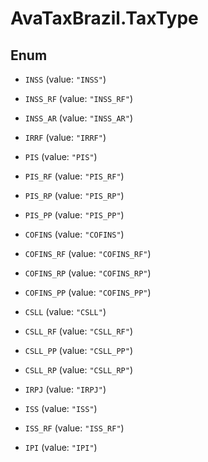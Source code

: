 # AvaTaxBrazil.TaxType

## Enum


* `INSS` (value: `"INSS"`)

* `INSS_RF` (value: `"INSS_RF"`)

* `INSS_AR` (value: `"INSS_AR"`)

* `IRRF` (value: `"IRRF"`)

* `PIS` (value: `"PIS"`)

* `PIS_RF` (value: `"PIS_RF"`)

* `PIS_RP` (value: `"PIS_RP"`)

* `PIS_PP` (value: `"PIS_PP"`)

* `COFINS` (value: `"COFINS"`)

* `COFINS_RF` (value: `"COFINS_RF"`)

* `COFINS_RP` (value: `"COFINS_RP"`)

* `COFINS_PP` (value: `"COFINS_PP"`)

* `CSLL` (value: `"CSLL"`)

* `CSLL_RF` (value: `"CSLL_RF"`)

* `CSLL_PP` (value: `"CSLL_PP"`)

* `CSLL_RP` (value: `"CSLL_RP"`)

* `IRPJ` (value: `"IRPJ"`)

* `ISS` (value: `"ISS"`)

* `ISS_RF` (value: `"ISS_RF"`)

* `IPI` (value: `"IPI"`)


